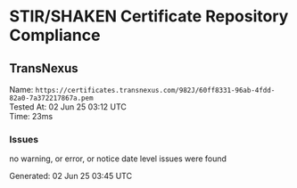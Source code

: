 # STIR/SHAKEN Certificate Repository Compliance

## TransNexus

Name: `https://certificates.transnexus.com/982J/60ff8331-96ab-4fdd-82a0-7a372217867a.pem`\
Tested At: 02 Jun 25 03:12 UTC\
Time: 23ms

### Issues

no warning, or error, or notice date level issues were found

Generated: 02 Jun 25 03:45 UTC